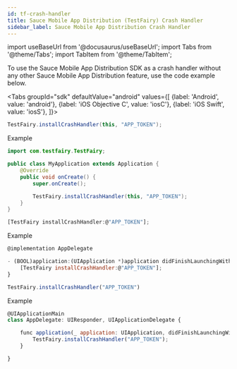 ```yaml
---
id: tf-crash-handler
title: Sauce Mobile App Distribution (TestFairy) Crash Handler
sidebar_label: Sauce Mobile App Distribution Crash Handler
---
```


import useBaseUrl from '@docusaurus/useBaseUrl';
import Tabs from '@theme/Tabs';
import TabItem from '@theme/TabItem';

To use the Sauce Mobile App Distribution SDK as a crash handler without any other Sauce Mobile App Distribution feature, use the code example below.

<Tabs
groupId="sdk"
defaultValue="android"
values={[
{label: 'Android', value: 'android'},
{label: 'iOS Objective C', value: 'iosC'},
{label: 'iOS Swift', value: 'iosS'},
]}>

<TabItem value="android">

```java
TestFairy.installCrashHandler(this, "APP_TOKEN");
```

Example

```java
import com.testfairy.TestFairy;

public class MyApplication extends Application {
    @Override
    public void onCreate() {
        super.onCreate();

        TestFairy.installCrashHandler(this, "APP_TOKEN");
    }
}
```

</TabItem>

<TabItem value="iosC">

```js
[TestFairy installCrashHandler:@"APP_TOKEN"];
```

Example

```js
@implementation AppDelegate

- (BOOL)application:(UIApplication *)application didFinishLaunchingWithOptions:(NSDictionary *)launchOptions {
    [TestFairy installCrashHandler:@"APP_TOKEN"];
}
```

</TabItem>

<TabItem value="iosS">

```js
TestFairy.installCrashHandler("APP_TOKEN")
```

Example

```js
@UIApplicationMain
class AppDelegate: UIResponder, UIApplicationDelegate {

    func application(_ application: UIApplication, didFinishLaunchingWithOptions launchOptions: [UIApplication.LaunchOptionsKey : Any]? = nil) -> Bool {
        TestFairy.installCrashHandler("APP_TOKEN");
    }

}
```

</TabItem>

</Tabs>
